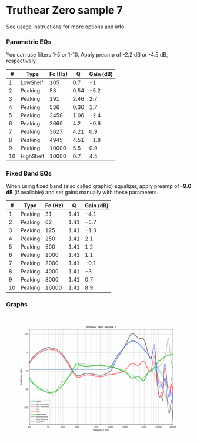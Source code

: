 # Truthear Zero sample 7
See [usage instructions](https://github.com/jaakkopasanen/AutoEq#usage) for more options and info.

### Parametric EQs
You can use filters 1-5 or 1-10. Apply preamp of -2.2 dB or -4.5 dB, respectively.

|   # | Type      |   Fc (Hz) |    Q |   Gain (dB) |
|-----|-----------|-----------|------|-------------|
|   1 | LowShelf  |       105 | 0.7  |        -1   |
|   2 | Peaking   |        58 | 0.54 |        -5.2 |
|   3 | Peaking   |       191 | 2.46 |         2.7 |
|   4 | Peaking   |       536 | 0.36 |         1.7 |
|   5 | Peaking   |      3458 | 1.06 |        -2.4 |
|   6 | Peaking   |      2660 | 4.2  |        -0.6 |
|   7 | Peaking   |      3627 | 4.21 |         0.9 |
|   8 | Peaking   |      4945 | 4.51 |        -1.8 |
|   9 | Peaking   |     10000 | 5.5  |         0.9 |
|  10 | HighShelf |     10000 | 0.7  |         4.4 |

### Fixed Band EQs
When using fixed band (also called graphic) equalizer, apply preamp of **-9.0 dB** (if available) and set gains manually with these parameters.

|   # | Type    |   Fc (Hz) |    Q |   Gain (dB) |
|-----|---------|-----------|------|-------------|
|   1 | Peaking |        31 | 1.41 |        -4.1 |
|   2 | Peaking |        62 | 1.41 |        -5.7 |
|   3 | Peaking |       125 | 1.41 |        -1.3 |
|   4 | Peaking |       250 | 1.41 |         2.1 |
|   5 | Peaking |       500 | 1.41 |         1.2 |
|   6 | Peaking |      1000 | 1.41 |         1.1 |
|   7 | Peaking |      2000 | 1.41 |        -0.1 |
|   8 | Peaking |      4000 | 1.41 |        -3   |
|   9 | Peaking |      8000 | 1.41 |         0.7 |
|  10 | Peaking |     16000 | 1.41 |         8.9 |

### Graphs
![](./Truthear%20Zero%20sample%207.png)
